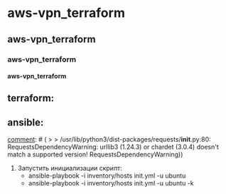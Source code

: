 # aws-vpn_terraform
## aws-vpn_terraform
### aws-vpn_terraform
#### aws-vpn_terraform

## terraform:

## ansible: 
[comment]: # (#### pip3 install ansible)
[comment]: # (Если ошибка:)
[comment]: # ( > > /usr/lib/python3/dist-packages/requests/__init__.py:80: RequestsDependencyWarning: urllib3 (1.24.3) or chardet (3.0.4) doesn't match a supported version! RequestsDependencyWarning))

[comment]: # (#### pip3 install requests twitter urllib3 colorama)
[comment]: # (#### pip3 install python-apt)

1. Запустить инициализации скрипт:
   * ansible-playbook -i inventory/hosts init.yml -u ubuntu
   * ansible-playbook -i inventory/hosts init.yml -u ubuntu -k
